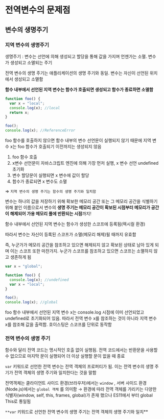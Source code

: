 # 전역변수의 문제점

## 변수의 생명주기

### 지역 변수의 생명주기

생명주기 : 변수는 선언에 의해 생성되고 할당을 통해 값을 가지며 언젠가는 소멸. 변수가 생성되고 소멸되는 주기

전역 변수의 생명 주기는 애플리케이션의 생명 주기와 동일. 변수는 자신이 선언된 위치에서 생성되고 소멸함

**함수 내부에서 선언된 지역 변수는 함수가 호출되면 생성되고 함수가 종료하면 소멸함**

```jsx
function foo() {
  var x = "local";
  console.log(x); //local
  return x;
}

foo();
console.log(x); //ReferenceError
```

foo 함수를 호출하지 않으면 함수 내부의 변수 선언문이 실행되지 않기 때문에 지역 변수 x는 foo 함수가 호출되기 이전까지는 생성되지 않음

1. foo 함수 호출
2. x변수 선언문이 자바스크립트 엔진에 의해 가장 먼저 실행, x 변수 선언 undefined 초기화
3. 변수 할당문이 실행되면 x 변수에 값이 할당
4. 함수가 종료되면 x 변수도 소멸

⇒ `지역 변수의 생명 주기는 함수의 생명 주기와 일치함`

변수는 하나의 값을 저장하기 위해 확보한 메모리 공간 또는 그 메모리 공간을 식별하기 위해 붙인 이름으로서 변수의 **생명 주기는 메모리 공간이 확보된 시점부터 메모리가 공간이 해제되어 가용 메모리 풀에 반환되는 시점**까지!

함수 내부에서 선언된 지역 변수는 함수가 생성한 스코프에 등록됨(렉시컬 환경)

따라서 변수는 자신이 등록된 스코프가 소멸(메모리 해제)될 때까지 유효함

즉, 누군가가 메모리 공간을 참조하고 있으면 해제되지 않고 확보된 상태로 남아 있게 되며 이는 스코프 또한 마찬가지. 누군가 스코프를 참조하고 있으면 스코프는 소멸하지 않고 생존하게 됨

```jsx
var x = "global";

function foo() {
  console.log(x); //undefined
  var x = "local";
}

foo();
console.log(x); //global
```

foo 함수 내부에서 선언된 지역 변수 x는 console.log 시점에 이미 선언되었고 undefined로 초기화되어 있음. 따라서 전역 변수 x를 참조하는 것이 아니라 지역 변수 x를 참조해 값을 출력함. 호이스팅은 스코프를 단위로 동작함

### 전역 변수의 생명 주기

함수와 달리 전역 코드는 명시적인 호출 없이 실행됨. 전역 코드에서는 반환문을 사용할 수 없으므로 마지막 문이 실행되어 더 이상 실행할 문이 없을 때 종료

`var` 키워드로 선언한 전역 변수는 전역 객체의 프로퍼티가 됨. 이는 전역 변수의 생명 주기가 전역 객체의 생명 주기와 일치한다는 것을 말함

전역객체는 클라이언트 사이드 환경(브라우저)에서는 `window` , 서버 사이드 환경(Node.js)에서는 `global 객체` 를 의미함 → 환경에 따라 전역 객체를 가리키는 다양한 식별자(window, self, this, frames, global)가 존재 했으나 ES11에서 부터 global This로 통일됨

`**var` 키워드로 선언한 전역 변수의 생명 주기는 전역 객체의 생명 주기와 일치\*\*

